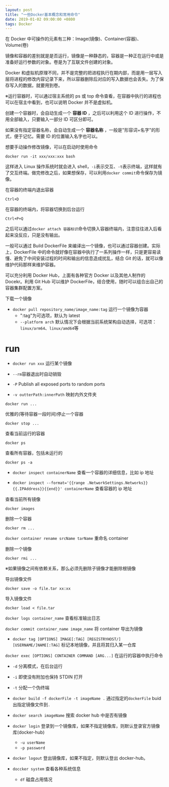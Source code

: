 ```yaml
---
layout: post
title: "一些Docker基本概念和常用命令"
date: 2019-01-02 09:00:00 +0800
tags: Docker
---
```


在 Docker 中可操作的元素有三种：Image(镜像)、Container(容器)、Volume(卷)

镜像和容器的差别就是是否运行，镜像是一种静态的，容器是一种正在运行中或是准备好运行参数的对象。卷是为了互联文件创建的对象。

Docker 和虚拟机原理不同，并不是完整的把进程执行在期内部，而是用一层写入层将进程的修改内容记录下来，所以容器删除后对应的写入数据也会丢失。为了保存写入的数据，就要用到卷。

※运行容器时，可以通过宿主系统的 ps 或 top 命令查看，在容器中执行的进程也可以在宿主中看到，也可以说明 Docker 并不是虚拟机。

创建一个容器时，会自动生成一个 **容器 ID** ，之后可以利用这个 ID 进行操作，不用全部输入，只要输入一部分 ID 可区分即可。

如果没有指定容器名称，会自动生成一个 **容器名称** ，一般是"形容词+名字"的形式，便于记忆。需要 ID 的位置输入名字也可以。

想要手动操作修改镜像，可以在启动时使用命令

```
docker run -it xxx/xxx:xxx bash
```

这样进入 Linux 操作系统时就会进入 shell，`-i`表示交互、`-t`表示终端，这样就有了交互终端。做完修改之后，如果想保存，可以利用`docker commit`命令保存为镜像。

在容器的终端内退出容器

```
Ctrl+D
```

在容器的终端内，将容器切换到后台运行

```
Ctrl+P+Q
```

之后可以通过`docker attach 容器标识`命令切换入容器终端内，注意往往进入后看起来没反应，只是没有输出。

一般可以通过 Build DockerFile 来编译出一个镜像，也可以通过容器创建。实际上，DockerFile 中的命令就好像在容器中执行了一系列操作一样，只是更容易读懂、避免了中间安装过程的时间和输出的信息造成扰乱，结合 Git 的话，就可以像维护代码那样来维护容器。

可以充分利用 Docker Hub，上面有各种官方 Docker 以及其他人制作的 Docekr。利用 Git Hub 可以维护 DockerFile，结合使用，随时可以组合出自己的容器集群配置方案。

下载一个镜像

- `docker pull repository_name/image_name:tag`
  运行一个镜像为容器
  - ":tag"为可选项，默认为 latest
  - `--platform arch` 默认情况下会根据当前系统架构自动选择，可选项：`linux/arm64`、`linux/amd64`等

# run

- `docker run xxx`
  运行某个镜像

- `--rm`容器退出时自动销毁
- `-P` Publish all exposed ports to random ports
- `-v outterPath:innerPath` 映射内外文件夹

```
docker run ...
```

优雅的(等待容器一段时间)停止一个容器

```
docker stop ...
```

查看当前运行的容器

```
docker ps
```

查看所有容器，包括未运行的

```
docker ps -a
```

- `docker inspect containerName`
  查看一个容器的详细信息，比如 ip 地址

- `docker inspect --format='{{range .NetworkSettings.Networks}}{{.IPAddress}}{{end}}' containerName`
  查看容器的 ip 地址

查看当前所有镜像

```
docker images
```

删除一个容器

```
docker rm ...
```

`docker container rename srcName tarName` 重命名 container

删除一个镜像

```
docker rmi ...
```

※如果镜像之间有依赖关系，那么必须先删除子镜像才能删除根镜像

导出镜像文件

```
docker save -o file.tar xx:xx
```

导入镜像文件

```
docker load < file.tar
```

`docker logs container_name`
查看标准输出日志

`docker commit container_name image_name`
将 container 导出为镜像

- `docker tag [OPTIONS] IMAGE[:TAG] [REGISTRYHOST/][USERNAME/]NAME[:TAG]`
  标记本地镜像，并且将其归入某一仓库

`docker exec [OPTIONS] CONTAINER COMMAND [ARG...]`
在运行的容器中执行命令

- `-d` 分离模式，在后台运行
- `-i` 即使没有附加也保持 STDIN 打开
- `-t` 分配一个伪终端

- `docker build -f dockerFile -t imageName .`
  通过指定的`dockerFile` buid 出指定镜像文件到`.`

- `docker search imageName`
  搜索 docker hub 中是否有镜像

- `docker login`
  登录到一个镜像库，如果不指定镜像库，则默认登录官方镜像库(docker-hub)

  - `-u userName`
  - `-p password`

- `docker logout`
  登出镜像库，如果不指定，则默认登出 docker-hub。

- `doccker system`
  查看各种系统信息
  - `df` 磁盘占用情况
